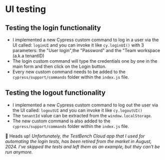 # UI testing

## Testing the login functionality

- I implemented a new Cypress custom command to log in a user via the UI called: `loginUI` and you can invoke it like `cy.loginUI()` with 3 parameters: the "User login",the "Password" and the "Team workspace (a.k.a tenantID)
- The login custom command will type the credentials one by one in the main form and then click on the Login button.
- Every new custom command needs to be added to the `cypress/support/commands` folder within the `index.js` file.

## Testing the logout functionality

- I implemented a new Cypress custom command to log out the user via the UI called: `logoutUI` and you can invoke it like `cy.logoutUI()`
- The `tenantId` value can be extracted from the `window.localStorage`.
- The new custom command is also added to the `cypress/support/commands` folder within the `index.js` file.

🚫 Heads up! _Unfortunately, the TestBench Cloud app that I used for automating the login tests, has been retired from the market in August, 2024. I've skipped the tests and left them as an example, but they can't be run anymore._
